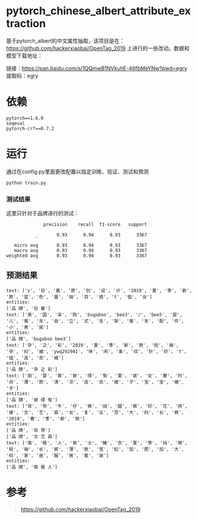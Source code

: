 # pytorch_chinese_albert_attribute_extraction
基于pytorch_albert的中文属性抽取，该项目是在：https://github.com/hackerxiaobai/OpenTag_2019 上进行的一些改动。数据和模型下载地址：<br>

链接：https://pan.baidu.com/s/1QQmwB1NVkuhE-46fbMeYNw?pwd=egry <br>
提取码：egry<br>

# 依赖

```
pytorch==1.6.0
seqeval
pytorch-crf==0.7.2
```

# 运行

通过在config.py里面更改配置以指定训练、验证、测试和预测

```python
python train.py
```

### 测试结果

这里只针对于品牌进行的测试：

```
              precision    recall  f1-score   support

           _       0.93      0.94      0.93      3367

   micro avg       0.93      0.94      0.93      3367
   macro avg       0.93      0.94      0.93      3367
weighted avg       0.93      0.94      0.93      3367
```

## 预测结果

```
text: ['y', '日', '着', '原', '创', '设', '计', '2019', '夏', '季', '新', '款', '蓝', '色', '基', '础', '百', '搭', 't', '恤', '女']
entities:
['品 牌', '日 着']
text: ['美', '国', '采', '购', 'bugaboo', 'bee3', '/', 'bee5', '婴', '儿', '推', '车', '自', '立', '式', '支', '架', '推', '车', '配', '件', '小', '黑', '尾']
entities:
['品 牌', 'bugaboo bee3']
text: ['孕', '之', '彩', '2019', '夏', '季', '新', '款', '短', '袖', '孕', '妇', '裙', 'ywq292941', '休', '闲', '条', '纹', '针', '织', 't', '恤', '连', '衣', '裙']
entities:
['品 牌', '孕 之 彩']
text: ['丽', '婴', '房', '彼', '得', '兔', '夏', '装', '女', '童', '时', '尚', '薄', '款', '清', '凉', '连', '衣', '裙', '子', '宝', '宝', '裙', '子']
entities:
['品 牌', '彼 得 兔']
text: ['背', '带', '牛', '仔', '裤', '阔', '腿', '裤', '印', '花', '拼', '接', '文', '艺', '森', '女', '复', '古', '范', '大', '码', '长', '裤', '2019', '春', '季', '新', '款']
entities:
['品 牌', '背 带']
['品 牌', '文 艺 森']
text: ['南', '极', '人', '男', '士', '睡', '衣', '夏', '季', '纯', '棉', '短', '袖', '长', '裤', '薄', '款', '宽', '松', '加', '肥', '加', '大', '码', '家', '居', '服', '男', '套', '装']
entities:
['品 牌', '南 极 人']
```

# 参考

> https://github.com/hackerxiaobai/OpenTag_2019
